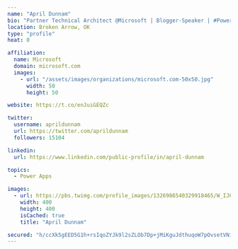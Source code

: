 ```yaml
---
name: "April Dunnam"
bio: "Partner Technical Architect @Microsoft | Blogger-Speaker | #PowerApps, #PowerAutomate, #Office365, #SharePoint | #WIT | #Karaoke Queen"
location: Broken Arrow, OK
type: "profile"
heat: 0

affiliation:
  name: Microsoft
  domain: microsoft.com
  images:
    - url: "/assets/images/organizations/microsoft.com-50x50.jpg"
      width: 50
      height: 50

website: https://t.co/enJuiGEQZc

twitter:
  username: aprildunnam
  url: https://twitter.com/aprildunnam
  followers: 15104

linkedin:
  url: https://www.linkedin.com/public-profile/in/april-dunnam

topics:
  - Power Apps

images:
  - url: https://pbs.twimg.com/profile_images/1326986540329918465/W_IJ6Ih2_400x400.jpg
    width: 400
    height: 400
    isCached: true
    title: "April Dunnam"

secured: "h/ccXk5gEED5G1h+rsIqoZYJk9l2sZLOb7Dp+jMiKguJdthuqoW7pOvsetVNiM5Xas4tfUbqKEAP7FGdN0n2kLt8cS/3AM2b6B6S8e2PmiKQkVES1Uzv498ZKpRBlqB49K3HwWrFq+Y60Pbup35iiQ4lHSS5uVcZXVUhXXsKFdocoabpKNXnfjLcxg8k1bolwdjTZ9KmsKNHgxNlTlYeR4EHbxiIQRLp6v/fskhNq/4wf5oXrciQzqBI+S/h0cnfNDWgp9MFsIhHyGedlpc9+9Xi2ilcl7nq7szoL44CTCXpPfDzjrTmEDvDrc4MPscE0f3z8hUcx5/KV3Ap+/gdRhhtVW72hJLl/m2TmwAmWgqn0xqOoxr6ezI5RUsNOO3ESTX+TzTmkW1Kb6soJnivV/pp8U+946lU3FUVpv2qDx8=;puvRSIBkAv+gONLh4bQW/A=="
---
```



